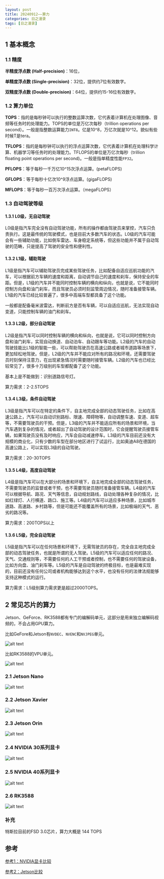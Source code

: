 ```yaml
---
layout: post
title: 20240912——算力
categories: 日之漫录
tags: [日之漫录]
---
```


## 1 基本概念

### 1.1 精度

**半精度浮点数 (Half-precision)**：16位，

**单精度浮点数 (Single-precision)**：32位，提供约7位有效数字。

**双精度浮点数 (Double-precision)**：64位，提供约15-16位有效数字。

### 1.2 算力单位

**TOPS**：指的是每秒钟可以执行的整数运算次数，它代表着计算机在处理图像、音频等任务时的处理能力。TOPS的单位是万亿次每秒（trillion operations per second）。一般是指整数运算能力`INT8`。亿是10^8，万亿次就是10^12。貌似有些时候T是tera。

**TFLOPS**：指的是每秒钟可以执行的浮点运算次数，它代表着计算机在处理科学计算、机器学习等任务时的处理能力。TFLOPS的单位是万亿次每秒（trillion floating point operations per second)。一般是指单精度性能`FP32`。

**PFLOPS**：等于每秒一千万亿10^15次浮点运算。(petaFLOPS)

**GFLOPS**：等于每秒十亿次10^9浮点运算。(gigaFLOPS)

**MFLOPS**：等于每秒一百万次浮点运算。（megaFLOPS）

### 1.3 自动驾驶等级

####  1.3.1 L0级，无自动驾驶

L0级是指汽车完全没有自动驾驶功能，所有的操作都由驾驶员来掌控，汽车只负责执行。这是最传统的驾驶模式，也是目前大多数汽车的状态。L0级的汽车可能会有一些辅助功能，比如倒车雷达、车身稳定系统等，但这些功能并不属于自动驾驶的范畴，只是提高了驾驶的安全性和便利性。

#### 1.3.2 L1级，辅助驾驶

L1级是指汽车可以辅助驾驶员完成某些驾驶任务，比如配备自适应巡航功能的汽车，可以根据前方车辆的速度和距离，自动调节自己的速度和刹车，保持安全的车距。但是，L1级的汽车并不能同时控制车辆的横向和纵向，也就是说，它不能同时控制方向盘和油门刹车，而且驾驶员必须时刻监管周边情况，随时准备接管车辆。L1级的汽车已经比较普遍了，很多中高端车型都具备了这个功能。

一般都是配备毫米波雷达，判断前方是否有车辆，可以自适应巡航，无法实现自动变道，只能控制车辆的油门和刹车。

#### 1.3.3 L2级，部分自动驾驶

L2级是指汽车可以同时控制车辆的横向和纵向，也就是说，它可以同时控制方向盘和油门刹车，实现自动换道、自动泊车、自动跟车等功能。L2级的汽车的自动驾驶技能比L1级的智能一些，可以帮助驾驶员在高速公路或者城市道路等场景下，更加轻松地驾驶。但是，L2级的汽车并不能应对所有的路况和环境，还需要驾驶员时刻保持注意力，在出现紧急情况时需要随时接管车辆。L2级的汽车也已经比较常见了，很多十万级别的车型都配备了这个功能。

基本上是不能做到：识别道路信号灯。

算力需求：2-2.5TOPS

#### 1.3.4 L3级，条件自动驾驶

L3级是指汽车可以在特定的条件下，自主地完成全部的动态驾驶任务，比如在高速公路上，汽车可以自动识别路标、限速、障碍物等，自动调整车速、变道、超车等，不需要驾驶员的干预。但是，L3级的汽车并不能适应所有的场景和环境，当汽车遇到复杂的情况，或者超出了自动驾驶的设计范围时，它会提醒驾驶员接管车辆，如果驾驶员没有及时响应，汽车会自动减速停车。L3级的汽车目前还没有大规模的商业化，只有少数的车型在部分地区进行了试运行，比如奥迪A8在德国的高速公路上，可以实现L3级的自动驾驶。

算力需求：20-30TOPS

#### 1.3.5 L4级，高度自动驾驶

L4级是指汽车可以在大部分的场景和环境下，自主地完成全部的动态驾驶任务，不需要驾驶员的监督或者干预，也不需要驾驶员随时准备接管车辆。L4级的汽车可以根据导航、路况、天气等信息，自动规划路线，自动处理各种复杂的情况，比如红绿灯、人行横道、路口、施工等。L4级的汽车可以适应多种场景，比如城市道路、高速路、乡村路等，但是可能还不能覆盖所有的场景，比如极端的天气、恶劣的路况等。

算力需求：200TOPS以上

#### 1.3.6 L5级，完全自动驾驶

L5级是指汽车可以在任何场景和环境下，无需驾驶员的存在，完全自主地完成全部的动态驾驶任务，也就是所谓的无人驾驶。L5级的汽车可以适应任何的路况、天气、交通规则等，不需要任何的人工干预或者控制，也不需要任何的驾驶设备，比如方向盘、油门刹车等。L5级的汽车是自动驾驶的终极目标，也是最难实现的，目前还没有任何公司或者机构能够达到这个水平，也没有任何的法律法规能够支持这种模式的运行。

算力需求：L5级别算力需求更是超过2000TOPS。

## 2 常见芯片的算力

Jetson、GeForce、RK3588都有专门的编解码单元，这部分是用来独立编解码视频的，不会占用GPU算力。

比如GeFore和Jetson有`NVDEC`、`NVENC`和`NVJPEG`单元。

![alt text](/assets/rizhimanlu/20240912/image/image-6.png)

比如RK3588的VPU单元。

![alt text](/assets/rizhimanlu/20240912/image/image-7.png)

### 2.1 Jetson Nano

![alt text](/assets/rizhimanlu/20240912/image/image-2.png)

### 2.2 Jetson Xavier

![alt text](/assets/rizhimanlu/20240912/image/image.png)

### 2.3 Jetson Orin

![alt text](/assets/rizhimanlu/20240912/image/image-1.png)

### 2.4 NVIDIA 30系列显卡

![alt text](/assets/rizhimanlu/20240912/image/image-4.png)

### 2.5 NVIDIA 40系列显卡

![alt text](/assets/rizhimanlu/20240912/image/image-5.png)

### 2.6 RK3588

![alt text](/assets/rizhimanlu/20240912/image/image-3.png)

### 补充

特斯拉目前的FSD 3.0芯片，算力大概是 144 TOPS

## 参考

[参考1：NVIDIA显卡比较](https://www.nvidia.cn/geforce/graphics-cards/compare/)

[参考2：Jetson比较](https://www.nvidia.com/en-us/autonomous-machines/embedded-systems/jetson-xavier-series/#/)